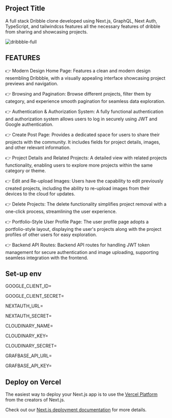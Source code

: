 






## Project Title




 A full stack Dribble clone developed using Next.js, GraphQL, Next Auth, TypeScript, and tailwindcss features all the necessary features of dribble from sharing and showcasing projects.






![dribbble-full](https://github.com/samik1234/dribble-next/assets/82882143/872f41ed-3808-4716-b32f-a567d090c23d)










## FEATURES







👉 Modern Design Home Page: Features a clean and modern design resembling Dribbble, with a visually appealing interface showcasing project previews and navigation.

👉 Browsing and Pagination: Browse different projects, filter them by category, and experience smooth pagination for seamless data exploration.

👉 Authentication & Authorization System: A fully functional authentication and authorization system allows users to log in securely using JWT and Google authentication.

👉 Create Post Page: Provides a dedicated space for users to share their projects with the community. It includes fields for project details, images, and other relevant information.

👉 Project Details and Related Projects: A detailed view with related projects functionality, enabling users to explore more projects within the same category or theme.

👉 Edit and Re-upload Images: Users have the capability to edit previously created projects, including the ability to re-upload images from their devices to the cloud for updates.

👉 Delete Projects: The delete functionality simplifies project removal with a one-click process, streamlining the user experience.

👉 Portfolio-Style User Profile Page: The user profile page adopts a portfolio-style layout, displaying the user's projects along with the project profiles of other users for easy exploration.

👉 Backend API Routes: Backend API routes for handling JWT token management for secure authentication and image uploading, supporting seamless integration with the frontend.
























## Set-up env













GOOGLE_CLIENT_ID=


GOOGLE_CLIENT_SECRET=


NEXTAUTH_URL=


NEXTAUTH_SECRET=


CLOUDINARY_NAME=


CLOUDINARY_KEY=


CLOUDINARY_SECRET=


GRAFBASE_API_URL=


GRAFBASE_API_KEY=





## Deploy on Vercel

The easiest way to deploy your Next.js app is to use the [Vercel Platform](https://vercel.com/new?utm_medium=default-template&filter=next.js&utm_source=create-next-app&utm_campaign=create-next-app-readme) from the creators of Next.js.

Check out our [Next.js deployment documentation](https://nextjs.org/docs/deployment) for more details.

